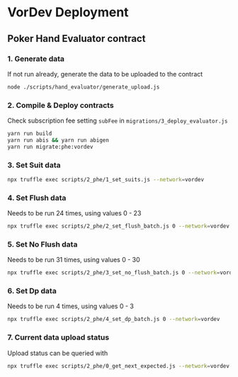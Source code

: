 # VorDev Deployment

## Poker Hand Evaluator contract

### 1. Generate data

If not run already, generate the data to be uploaded to the contract

```bash
node ./scripts/hand_evaluator/generate_upload.js
```

### 2. Compile & Deploy contracts

Check subscription fee setting `subFee` in `migrations/3_deploy_evaluator.js`

```bash
yarn run build
yarn run abis && yarn run abigen
yarn run migrate:phe:vordev
```

### 3. Set Suit data

```bash
npx truffle exec scripts/2_phe/1_set_suits.js --network=vordev
```

### 4. Set Flush data

Needs to be run 24 times, using values 0 - 23

```bash
npx truffle exec scripts/2_phe/2_set_flush_batch.js 0 --network=vordev
```

### 5. Set No Flush data

Needs to be run 31 times, using values 0 - 30

```bash
npx truffle exec scripts/2_phe/3_set_no_flush_batch.js 0 --network=vordev
```

### 6. Set Dp data

Needs to be run 4 times, using values 0 - 3

```bash
npx truffle exec scripts/2_phe/4_set_dp_batch.js 0 --network=vordev
```

### 7. Current data upload status

Upload status can be queried with

```bash
npx truffle exec scripts/2_phe/0_get_next_expected.js --network=vordev
```
